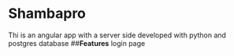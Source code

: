 # Shambapro
Thi is an angular app with a server side developed with python and postgres database
##**Features**
 login page 
 

